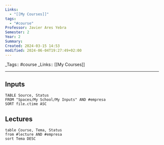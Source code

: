 ```yaml
---
Links:
  - "[[My Courses]]"
tags:
  - "#course"
Professor: Javier Ares Yebra
Semester: 2
Year: 2
Summary: 
Created: 2024-03-15 14:53
modified: 2024-06-04T19:27:49+02:00
---
```

\_Tags::  #course
\_Links::  [[My Courses]]
___

## Inputs
```dataview
TABLE Source, Status 
FROM "Spaces/My School/My Inputs" AND #empresa 
SORT file.ctime ASC
```



## Lectures
```dataview
table Course, Tema, Status
from #lecture AND #empresa  
sort Tema DESC
```

